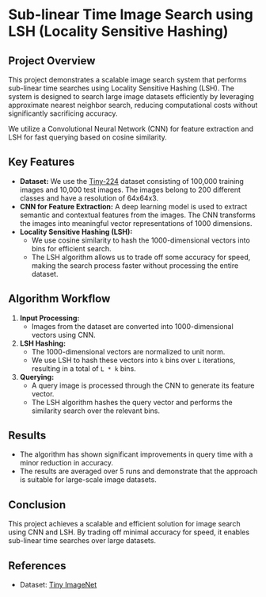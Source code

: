 # Sub-linear Time Image Search using LSH (Locality Sensitive Hashing)

## Project Overview
This project demonstrates a scalable image search system that performs sub-linear time searches using Locality Sensitive Hashing (LSH). The system is designed to search large image datasets efficiently by leveraging approximate nearest neighbor search, reducing computational costs without significantly sacrificing accuracy.

We utilize a Convolutional Neural Network (CNN) for feature extraction and LSH for fast querying based on cosine similarity.

## Key Features
- **Dataset:** We use the [Tiny-224](https://www.kaggle.com/datasets/hcfighting/tiny224) dataset consisting of 100,000 training images and 10,000 test images. The images belong to 200 different classes and have a resolution of 64x64x3.
- **CNN for Feature Extraction:** A deep learning model is used to extract semantic and contextual features from the images. The CNN transforms the images into meaningful vector representations of 1000 dimensions.
- **Locality Sensitive Hashing (LSH):** 
    - We use cosine similarity to hash the 1000-dimensional vectors into bins for efficient search.
    - The LSH algorithm allows us to trade off some accuracy for speed, making the search process faster without processing the entire dataset.

## Algorithm Workflow
1. **Input Processing:**
    - Images from the dataset are converted into 1000-dimensional vectors using CNN.
2. **LSH Hashing:**
    - The 1000-dimensional vectors are normalized to unit norm.
    - We use LSH to hash these vectors into `k` bins over `L` iterations, resulting in a total of `L * k` bins.
3. **Querying:**
    - A query image is processed through the CNN to generate its feature vector.
    - The LSH algorithm hashes the query vector and performs the similarity search over the relevant bins.

## Results
- The algorithm has shown significant improvements in query time with a minor reduction in accuracy.
- The results are averaged over 5 runs and demonstrate that the approach is suitable for large-scale image datasets.

## Conclusion
This project achieves a scalable and efficient solution for image search using CNN and LSH. By trading off minimal accuracy for speed, it enables sub-linear time searches over large datasets.

## References
- Dataset: [Tiny ImageNet](https://www.kaggle.com/c/tiny-imagenet)
